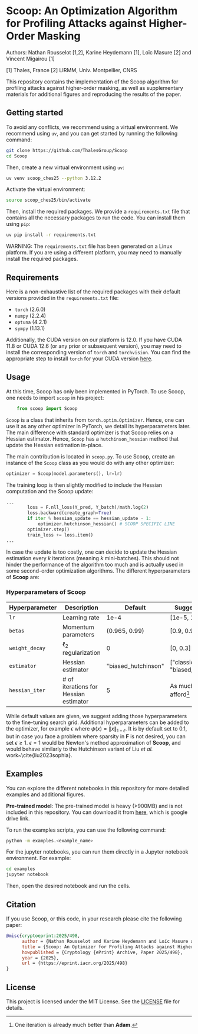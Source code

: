 # Scoop: An Optimization Algorithm for Profiling Attacks against Higher-Order Masking
Authors: Nathan Rousselot [1,2], Karine Heydemann [1], Loïc Masure [2] and Vincent Migairou [1]

[1] Thales, France
[2] LIRMM, Univ. Montpellier, CNRS

This repository contains the implementation of the Scoop algorithm for profiling attacks against higher-order masking, as well as supplementary materials for additional figures and reproducing the results of the paper.

## Getting started

To avoid any conflicts, we recommend using a virtual environment. We recommend using `uv`, and you can get started by running the following command:

```bash
git clone https://github.com/ThalesGroup/Scoop
cd Scoop
```

Then, create a new virtual environment using `uv`:

```bash
uv venv scoop_ches25 --python 3.12.2
```
Activate the virtual environment:

```bash 
source scoop_ches25/bin/activate
```

Then, install the required packages. We provide a `requirements.txt` file that contains all the necessary packages to run the code. You can install them using `pip`:

```bash
uv pip install -r requirements.txt
```

WARNING: The `requirements.txt` file has been generated on a Linux platform. If you are using a different platform, you may need to manually install the required packages.

## Requirements

Here is a non-exhaustive list of the required packages with their default versions provided in the `requirements.txt` file:
- `torch` (2.6.0)
- `numpy` (2.2.4)
- `optuna` (4.2.1)
- `sympy` (1.13.1)

Additionally, the CUDA version on our platform is 12.0. If you have CUDA 11.8 or CUDA 12.6 (or any prior or subsequent version), you may need to install the corresponding version of `torch` and `torchvision`. You can find the appropriate step to install `torch` for your CUDA version [here](https://pytorch.org/get-started/locally/). 

## Usage

At this time, Scoop has only been implemented in PyTorch. To use Scoop, one needs to import `scoop` in his project:

```python
    from scoop import Scoop
```

`Scoop` is a class that inherits from `torch.optim.Optimizer`. Hence, one can use it as any other optimizer in PyTorch, we detail its hyperparameters later. The main difference with standard optimizer is that Scoop relies on a Hessian estimator. Hence, `Scoop` has a `hutchinson_hessian` method that update the Hessian estimation in-place.

The main contribution is located in `scoop.py`. To use Scoop, create an instance of the `Scoop` class as you would do with any other optimizer:

```python
optimizer = Scoop(model.parameters(), lr=lr)
```

The training loop is then slightly modified to include the Hessian computation and the Scoop update:

```python
...
        loss = F.nll_loss(Y_pred, Y_batch)/math.log(2)
        loss.backward(create_graph=True)
        if iter % hessian_update == hessian_update - 1:
            optimizer.hutchinson_hessian() # SCOOP SPECIFIC LINE
        optimizer.step()
        train_loss += loss.item()
...
```

In case the update is too costly, one can decide to update the Hessian estimation every $k$ iterations (meaning $k$ mini-batches). This should not hinder the performance of the algorithm too much and is actually used in some second-order optimization algorithms. The different hyperparameters of **Scoop** are:

### Hyperparameters of **Scoop**

| **Hyperparameter**     | **Description**                      | **Default**   | **Suggested Range**                   |
|-------------------------|--------------------------------------|---------------|----------------------------------------|
| `lr`                   | Learning rate                       | 1e-4          | [1e-5, 1e-2]                          |
| `betas`                | Momentum parameters                 | (0.965, 0.99) | [0.9, 0.999]                          |
| `weight_decay`         | $\ell_2$ regularization             | 0             | [0, 0.3]                              |
| `estimator`            | Hessian estimator                   | "biased_hutchinson" | ["classic", "biased_hutchinson"] |
| `hessian_iter`         | # of iterations for Hessian estimator | 5            | As much as you can afford[^1]         |

[^1]: One iteration is already much better than **Adam**.

While default values are given, we suggest adding those hyperparameters to the fine-tuning search grid. Additional hyperparameters can be added to the optimizer, for example $\epsilon$ where $\psi(x) = \|x\|_{1+\epsilon}$. It is by default set to 0.1, but in case you face a problem where sparsity in $\mathbf{F}$ is not desired, you can set $\epsilon \geq 1$. $\epsilon = 1$ would be Newton's method approximation of **Scoop**, and would behave similarly to the Hutchinson variant of Liu *et al.* work~\cite{liu2023sophia}.

## Examples

You can explore the different notebooks in this repository for more detailed examples and additional figures.

**Pre-trained model**: The pre-trained model is heavy (>900MB) and is not included in this repository. You can download it from [here](https://drive.google.com/file/d/14OCmebP356B9RkdsmhUW89tGpU2_WZDy/view?usp=drive_link), which is google drive link.

To run the examples scripts, you can use the following command:

```bash
python -m examples.<example_name>
```

For the jupyter notebooks, you can run them directly in a Jupyter notebook environment. For example:

```bash
cd examples
jupyter notebook
```

Then, open the desired notebook and run the cells.

## Citation

If you use Scoop, or this code, in your research please cite the following paper:

```bibtex
@misc{cryptoeprint:2025/498,
      author = {Nathan Rousselot and Karine Heydemann and Loïc Masure and Vincent Migairou},
      title = {Scoop: An Optimizer for Profiling Attacks against Higher-Order Masking},
      howpublished = {Cryptology {ePrint} Archive, Paper 2025/498},
      year = {2025},
      url = {https://eprint.iacr.org/2025/498}
}
```

## License

This project is licensed under the MIT License. See the [LICENSE](LICENSE) file for details.